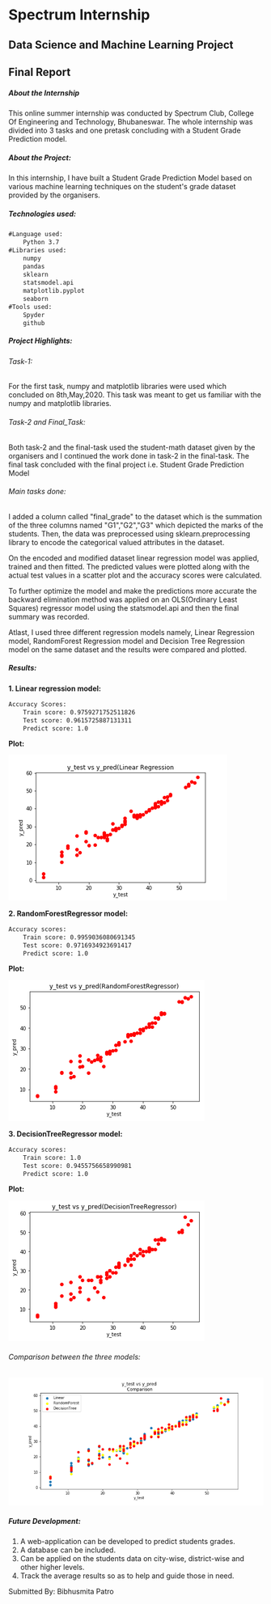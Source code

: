 # Spectrum Internship
## Data Science and Machine Learning Project 
## Final Report

##### About the Internship
This online summer internship was conducted by Spectrum Club, College Of Engineering and Technology, Bhubaneswar. The whole internship was divided into 3 tasks and one pretask concluding with a Student Grade Prediction model.

##### About the Project:
In this internship, I have built a Student Grade Prediction Model based on various machine learning techniques on the student's grade dataset provided by the organisers.

##### Technologies used:
 
	#Language used:
		Python 3.7
	#Libraries used:
		numpy
		pandas
		sklearn
		statsmodel.api
		matplotlib.pyplot
		seaborn
	#Tools used:
		Spyder
		github

##### Project Highlights:

###### Task-1:
For the first task, numpy and matplotlib libraries were used which concluded on 8th,May,2020. This task was meant to get us familiar with the numpy and matplotlib libraries.

###### Task-2 and Final_Task:
Both task-2 and the final-task used the student-math dataset given by the organisers and I continued the work done in task-2 in the final-task. The final task concluded with the final project i.e. Student Grade Prediction Model

###### Main tasks done:
I added a column called "final_grade" to the dataset which is the summation of the three columns named "G1","G2","G3" which depicted the marks of the students.
Then, the data was preprocessed using sklearn.preprocessing library to encode the categorical valued attributes in the dataset.
	
On the encoded and modified dataset linear regression model was applied, trained and then fitted. The predicted values were plotted along with the actual test values in a scatter plot and the accuracy scores were calculated.
	
To further optimize the model and make the predictions more accurate the backward elimination method was applied on an OLS(Ordinary Least Squares) regressor model using the statsmodel.api and then the final summary was recorded.
	
Atlast, I used three different regression models namely, Linear Regression model, RandomForest Regression model and Decision Tree Regression model on the same dataset and the results were compared and plotted. 

##### Results:
**1. Linear regression model:**
```
Accuracy Scores:
	Train score: 0.9759271752511826
	Test score: 0.9615725887131311
	Predict score: 1.0
```	
**Plot:**

![](DS_ML_FinalTask/linear_regression_plot.png)
	
**2. RandomForestRegressor model:**
```
Accuracy scores:
	Train score: 0.9959036080691345
	Test score: 0.9716934923691417
	Predict score: 1.0
```
**Plot:**

![](DS_ML_FinalTask/RandomForestRegressor_plot.png)
	
	
**3. DecisionTreeRegressor model:**
```
Accuracy scores:
	Train score: 1.0
	Test score: 0.9455756658990981
	Predict score: 1.0
```
**Plot:**

![](DS_ML_FinalTask/DecisionTreeRegressor_plot.png)
	
###### Comparison between the three models:
![](DS_ML_FinalTask/Comparision_plot.png)




##### Future Development:
1. A web-application can be developed to predict students grades.
2. A database can be included.
3. Can be applied on the students data on city-wise, district-wise and other higher levels.
4. Track the average results so as to help and guide those in need.
	
	
Submitted By:
Bibhusmita Patro

	

	
	



	
 

